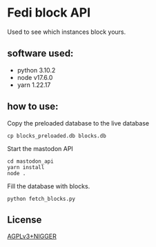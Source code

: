 # Fedi block API

Used to see which instances block yours.

## software used:
- python 3.10.2
- node v17.6.0
- yarn 1.22.17

## how to use:

Copy the preloaded database to the live database

`cp blocks_preloaded.db blocks.db`

Start the mastodon API

```
cd mastodon_api
yarn install
node .
```

Fill the database with blocks.

`python fetch_blocks.py`

## License

[AGPLv3+NIGGER](https://plusnigger.autism.exposed/)